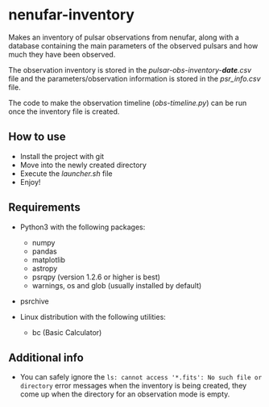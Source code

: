 # nenufar-inventory
Makes an inventory of pulsar observations from nenufar, along with a database containing the main parameters of the observed pulsars and how much they have been observed.

The observation inventory is stored in the *pulsar-obs-inventory-**date**.csv* file and the parameters/observation information is stored in the *psr_info.csv* file.

The code to make the observation timeline (*obs-timeline.py*) can be run once the inventory file is created. 

## How to use
* Install the project with git
* Move into the newly created directory
* Execute the *launcher.sh* file
* Enjoy!

## Requirements
* Python3 with the following packages:
  * numpy
  * pandas
  * matplotlib
  * astropy
  * psrqpy (version 1.2.6 or higher is best)
  * warnings, os and glob (usually installed by default)

* psrchive
* Linux distribution with the following utilities:
   * bc (Basic Calculator)

## Additional info
* You can safely ignore the ```ls: cannot access '*.fits': No such file or directory``` error messages when the inventory is being created, they come up when the directory for an observation mode is empty.
